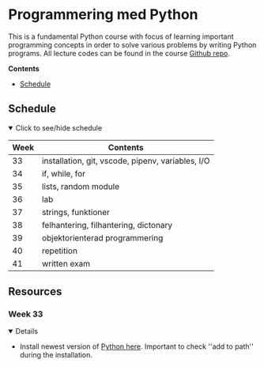 # Programmering med Python
This is a fundamental Python course with focus of learning important programming concepts in order to solve various problems by writing Python programs. All lecture codes can be found in the course [Github repo](ghr).

**Contents**
  - [Schedule](#schedule)

## Schedule

<details open>
  
<summary>Click to see/hide schedule</summary>

| Week | Contents                                          |
| ---- | ------------------------------------------------- |
| 33   | installation, git, vscode, pipenv, variables, I/O |
| 34   | if, while, for                                    |
| 35   | lists, random module                              |
| 36   | lab                                               |
| 37   | strings, funktioner                               |
| 38   | felhantering, filhantering, dictonary             |
| 39   | objektorienterad programmering                    |
| 40   | repetition                                        |
| 41   | written exam                                      |

</details>


## Resources

### Week 33
<details open>

- Install newest version of [Python here][pyt]. Important to check ''add to path'' during the installation.    

[pyt]: https://www.python.org/downloads/

</details>